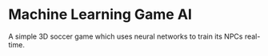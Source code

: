 # Machine Learning Game AI

A simple 3D soccer game which uses neural networks to train its NPCs real-time.
